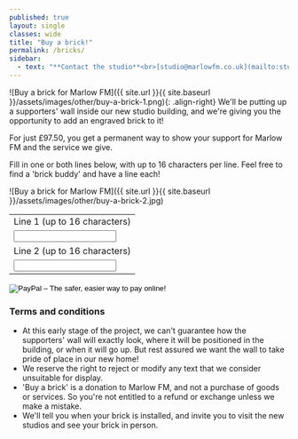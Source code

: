 ```yaml
---
published: true
layout: single
classes: wide
title: "Buy a brick!"
permalink: /bricks/
sidebar:
  - text: "**Contact the studio**<br>[studio@marlowfm.co.uk](mailto:studio@marlowfm.co.uk)<br>text: 07900 975 975<br>call: 01628 488 975"
---
```


![Buy a brick for Marlow FM]({{ site.url }}{{ site.baseurl }}/assets/images/other/buy-a-brick-1.png){: .align-right}
We'll be putting up a supporters' wall inside our new studio building, and we're giving you the opportunity to add an engraved brick to it!

For just £97.50, you get a permanent way to show your support for Marlow FM and the service we give.

Fill in one or both lines below, with up to 16 characters per line. Feel free to find a 'brick buddy' and have a line each!

![Buy a brick for Marlow FM]({{ site.url }}{{ site.baseurl }}/assets/images/other/buy-a-brick-2.jpg)

<form
	action="https://www.paypal.com/cgi-bin/webscr"
	method="post"
	target="_blank"
>
	<input type="hidden" name="cmd" value="_s-xclick" />
	<input type="hidden" name="hosted_button_id" value="ZDD9T54Q9PELE" />
	<table>
		<tr>
			<td>
				<input
					type="hidden"
					name="on0"
					value="Line 1 (up to 16 characters)"
				/>Line 1 (up to 16 characters)
			</td>
		</tr>
		<tr>
			<td><input type="text" name="os0" maxlength="16" required/></td>
		</tr>
		<tr>
			<td>
				<input
					type="hidden"
					name="on1"
					value="Line 2 (up to 16 characters)"
				/>Line 2 (up to 16 characters)
			</td>
		</tr>
		<tr>
			<td><input type="text" name="os1" maxlength="16" /></td>
		</tr>
	</table>
	<input
		type="image"
		src="https://www.paypalobjects.com/en_US/i/btn/btn_buynowCC_LG.gif"
		border="0"
		name="submit"
		alt="PayPal – The safer, easier way to pay online!"
	/>
	<img
		alt=""
		border="0"
		src="https://www.paypalobjects.com/en_GB/i/scr/pixel.gif"
		width="1"
		height="1"
	/>
</form>

### Terms and conditions

- At this early stage of the project, we can't guarantee how the supporters' wall will exactly look, where it will be positioned in the building, or when it will go up. But rest assured we want the wall to take pride of place in our new home!
- We reserve the right to reject or modify any text that we consider unsuitable for display.
- 'Buy a brick' is a donation to Marlow FM, and not a purchase of goods or services. So you're not entitled to a refund or exchange unless we make a mistake.
- We'll tell you when your brick is installed, and invite you to visit the new studios and see your brick in person.
